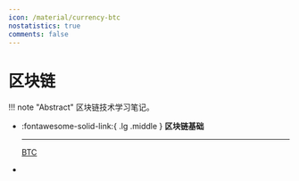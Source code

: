 ```yaml
---
icon: /material/currency-btc
nostatistics: true
comments: false
---
```


# 区块链

!!! note "Abstract"
    区块链技术学习笔记。

<div class="grid cards" markdown>

-   :fontawesome-solid-link:{ .lg .middle } __区块链基础__

    ---
    
    [BTC](区块链技术与运用/BTC.md)

-

</div>
